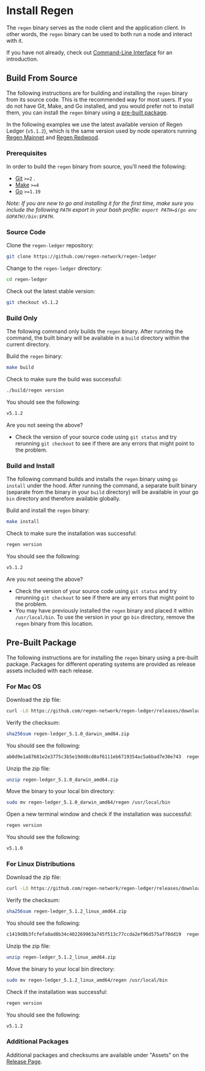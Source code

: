 # Install Regen

The `regen` binary serves as the node client and the application client. In other words, the `regen` binary can be used to both run a node and interact with it.

If you have not already, check out [Command-Line Interface](../interfaces.md#command-line-interface) for an introduction.

## Build From Source

The following instructions are for building and installing the `regen` binary from its source code. This is the recommended way for most users. If you do not have Git, Make, and Go installed, and you would prefer not to install them, you can install the `regen` binary using a [pre-built package](#pre-built-package).

In the following examples we use the latest available version of Regen Ledger (`v5.1.2`), which is the same version used by node operators running [Regen Mainnet](regen-mainnet.md) and [Regen Redwood](redwood-testnet.md).

### Prerequisites

In order to build the `regen` binary from source, you'll need the following: 

- [Git](https://git-scm.com) `>=2` .
- [Make](https://www.gnu.org/software/make/) `>=4`
- [Go](https://golang.org/) `>=1.19`

*Note: If you are new to go and installing it for the first time, make sure you include the following `PATH` export in your bash profile: `export PATH=$(go env GOPATH)/bin:$PATH`.*

### Source Code

Clone the `regen-ledger` repository:

```bash
git clone https://github.com/regen-network/regen-ledger
```

Change to the `regen-ledger` directory:

```bash
cd regen-ledger
```

Check out the latest stable version:

```bash
git checkout v5.1.2
```

### Build Only

The following command only builds the `regen` binary. After running the command, the built binary will be available in a `build` directory within the current directory.

Build the `regen` binary:

```bash
make build
```

Check to make sure the build was successful:

```bash
./build/regen version
```

You should see the following:

```bash
v5.1.2
```

Are you not seeing the above?

- Check the version of your source code using `git status` and try rerunning `git checkout` to see if there are any errors that might point to the problem.

### Build and Install

The following command builds and installs the `regen` binary using `go install` under the hood. After running the command, a separate built binary (separate from the binary in your `build` directory) will be available in your go `bin` directory and therefore available globally.

Build and install the `regen` binary:

```bash
make install
```

Check to make sure the installation was successful:

```bash
regen version
```

You should see the following:

```bash
v5.1.2
```

Are you not seeing the above?

- Check the version of your source code using `git status` and try rerunning `git checkout` to see if there are any errors that might point to the problem.
- You may have previously installed the `regen` binary and placed it within `/usr/local/bin`. To use the version in your go `bin` directory, remove the `regen` binary from this location.

## Pre-Built Package

The following instructions are for installing the `regen` binary using a pre-built package. Packages for different operating systems are provided as release assets included with each release.

### For Mac OS

Download the zip file:

```bash
curl -LO https://github.com/regen-network/regen-ledger/releases/download/v5.1.0/regen-ledger_5.1.0_darwin_amd64.zip
```

Verify the checksum:

```bash
sha256sum regen-ledger_5.1.0_darwin_amd64.zip
```

You should see the following:

```bash
ab0d9e1a87681e2e3775c3b5e19dd8cd8af6111eb6719354ac5a6bad7e30e743  regen-ledger_5.1.0_darwin_amd64.zip
```

Unzip the zip file:

```bash
unzip regen-ledger_5.1.0_darwin_amd64.zip
```

Move the binary to your local bin directory:

```bash
sudo mv regen-ledger_5.1.0_darwin_amd64/regen /usr/local/bin
```

Open a new terminal window and check if the installation was successful:

```bash
regen version
```

You should see the following:

```bash
v5.1.0
```

### For Linux Distributions

Download the zip file:

```bash
curl -LO https://github.com/regen-network/regen-ledger/releases/download/v5.1.2/regen-ledger_5.1.2_linux_amd64.zip
```

Verify the checksum:

```bash
sha256sum regen-ledger_5.1.2_linux_amd64.zip
```

You should see the following:

```bash
c1419d8b3fcfefa8ad8b34c402269963a745f513c77ccda2ef96d575af70dd19  regen-ledger_5.1.2_linux_amd64.zip
```

Unzip the zip file:

```bash
unzip regen-ledger_5.1.2_linux_amd64.zip
```

Move the binary to your local bin directory:

```bash
sudo mv regen-ledger_5.1.2_linux_amd64/regen /usr/local/bin
```

Check if the installation was successful:

```bash
regen version
```

You should see the following:

```bash
v5.1.2
```

### Additional Packages

Additional packages and checksums are available under "Assets" on the [Release Page](https://github.com/regen-network/regen-ledger/releases/tag/v5.1.2).
